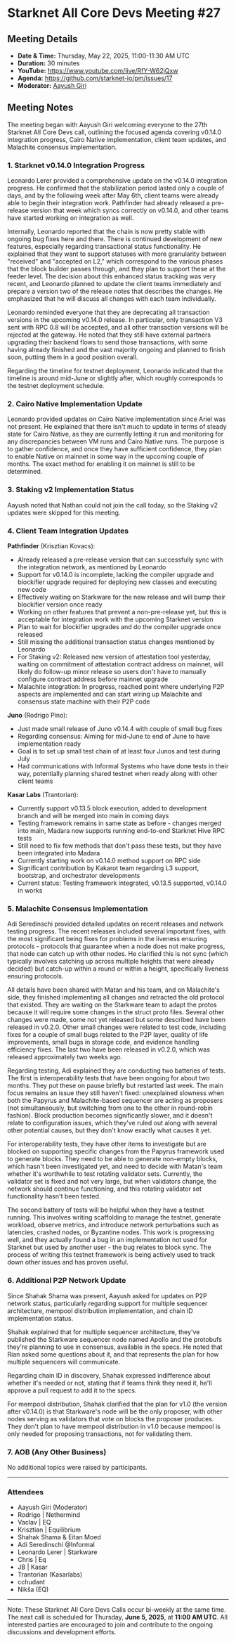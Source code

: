 # Starknet All Core Devs Meeting #27
## Meeting Details

- **Date & Time:** Thursday, May 22, 2025, 11:00-11:30 AM UTC
- **Duration:** 30 minutes
- **YouTube:** https://www.youtube.com/live/RfY-W62jQxw
- **Agenda:** https://github.com/starknet-io/pm/issues/17
- **Moderator:** [Aayush Giri](https://github.com/Giri-Aayush)

## Meeting Notes

The meeting began with Aayush Giri welcoming everyone to the 27th Starknet All Core Devs call, outlining the focused agenda covering v0.14.0 integration progress, Cairo Native implementation, client team updates, and Malachite consensus implementation.

### 1. Starknet v0.14.0 Integration Progress

Leonardo Lerer provided a comprehensive update on the v0.14.0 integration progress. He confirmed that the stabilization period lasted only a couple of days, and by the following week after May 6th, client teams were already able to begin their integration work. Pathfinder had already released a pre-release version that week which syncs correctly on v0.14.0, and other teams have started working on integration as well.

Internally, Leonardo reported that the chain is now pretty stable with ongoing bug fixes here and there. There is continued development of new features, especially regarding transactional status functionality. He explained that they want to support statuses with more granularity between "received" and "accepted on L2," which correspond to the various phases that the block builder passes through, and they plan to support these at the feeder level. The decision about this enhanced status tracking was very recent, and Leonardo planned to update the client teams immediately and prepare a version two of the release notes that describes the changes. He emphasized that he will discuss all changes with each team individually.

Leonardo reminded everyone that they are deprecating all transaction versions in the upcoming v0.14.0 release. In particular, only transaction V3 sent with RPC 0.8 will be accepted, and all other transaction versions will be rejected at the gateway. He noted that they still have external partners upgrading their backend flows to send those transactions, with some having already finished and the vast majority ongoing and planned to finish soon, putting them in a good position overall.

Regarding the timeline for testnet deployment, Leonardo indicated that the timeline is around mid-June or slightly after, which roughly corresponds to the testnet deployment schedule.

### 2. Cairo Native Implementation Update

Leonardo provided updates on Cairo Native implementation since Ariel was not present. He explained that there isn't much to update in terms of steady state for Cairo Native, as they are currently letting it run and monitoring for any discrepancies between VM runs and Cairo Native runs. The purpose is to gather confidence, and once they have sufficient confidence, they plan to enable Native on mainnet in some way in the upcoming couple of months. The exact method for enabling it on mainnet is still to be determined.

### 3. Staking v2 Implementation Status

Aayush noted that Nathan could not join the call today, so the Staking v2 updates were skipped for this meeting.

### 4. Client Team Integration Updates

**Pathfinder** (Krisztian Kovacs):
- Already released a pre-release version that can successfully sync with the integration network, as mentioned by Leonardo
- Support for v0.14.0 is incomplete, lacking the compiler upgrade and blockifier upgrade required for deploying new classes and executing new code
- Effectively waiting on Starkware for the new release and will bump their blockifier version once ready
- Working on other features that prevent a non-pre-release yet, but this is acceptable for integration work with the upcoming Starknet version
- Plan to wait for blockifier upgrades and do the compiler upgrade once released
- Still missing the additional transaction status changes mentioned by Leonardo
- For Staking v2: Released new version of attestation tool yesterday, waiting on commitment of attestation contract address on mainnet, will likely do follow-up minor release so users don't have to manually configure contract address before mainnet upgrade
- Malachite integration: In progress, reached point where underlying P2P aspects are implemented and can start wiring up Malachite and consensus state machine with their P2P code

**Juno** (Rodrigo Pino):
- Just made small release of Juno v0.14.4 with couple of small bug fixes
- Regarding consensus: Aiming for mid-June to end of June to have implementation ready
- Goal is to set up small test chain of at least four Junos and test during July
- Had communications with Informal Systems who have done tests in their way, potentially planning shared testnet when ready along with other client teams

**Kasar Labs** (Trantorian):
- Currently support v0.13.5 block execution, added to development branch and will be merged into main in coming days
- Testing framework remains in same state as before - changes merged into main, Madara now supports running end-to-end Starknet Hive RPC tests
- Still need to fix few methods that don't pass these tests, but they have been integrated into Madara
- Currently starting work on v0.14.0 method support on RPC side
- Significant contribution by Kakarot team regarding L3 support, bootstrap, and orchestrator developments
- Current status: Testing framework integrated, v0.13.5 supported, v0.14.0 in works

### 5. Malachite Consensus Implementation

Adi Seredinschi provided detailed updates on recent releases and network testing progress. The recent releases included several important fixes, with the most significant being fixes for problems in the liveness ensuring protocols - protocols that guarantee when a node does not make progress, that node can catch up with other nodes. He clarified this is not sync (which typically involves catching up across multiple heights that were already decided) but catch-up within a round or within a height, specifically liveness ensuring protocols.

All details have been shared with Matan and his team, and on Malachite's side, they finished implementing all changes and retracted the old protocol that existed. They are waiting on the Starkware team to adapt the protos because it will require some changes in the struct proto files. Several other changes were made, some not yet released but some described have been released in v0.2.0. Other small changes were related to test code, including fixes for a couple of small bugs related to the P2P layer, quality of life improvements, small bugs in storage code, and evidence handling efficiency fixes. The last two have been released in v0.2.0, which was released approximately two weeks ago.

Regarding testing, Adi explained they are conducting two batteries of tests. The first is interoperability tests that have been ongoing for about two months. They put these on pause briefly but restarted last week. The main focus remains an issue they still haven't fixed: unexplained slowness when both the Papyrus and Malachite-based sequencer are acting as proposers (not simultaneously, but switching from one to the other in round-robin fashion). Block production becomes significantly slower, and it doesn't relate to configuration issues, which they've ruled out along with several other potential causes, but they don't know exactly what causes it yet.

For interoperability tests, they have other items to investigate but are blocked on supporting specific changes from the Papyrus framework used to generate blocks. They need to be able to generate non-empty blocks, which hasn't been investigated yet, and need to decide with Matan's team whether it's worthwhile to test rotating validator sets. Currently, the validator set is fixed and not very large, but when validators change, the network should continue functioning, and this rotating validator set functionality hasn't been tested.

The second battery of tests will be helpful when they have a testnet running. This involves writing scaffolding to manage the testnet, generate workload, observe metrics, and introduce network perturbations such as latencies, crashed nodes, or Byzantine nodes. This work is progressing well, and they actually found a bug in an implementation not used for Starknet but used by another user - the bug relates to block sync. The process of writing this testnet framework is being actively used to track down other issues and has proven useful.

### 6. Additional P2P Network Update

Since Shahak Shama was present, Aayush asked for updates on P2P network status, particularly regarding support for multiple sequencer architecture, mempool distribution implementation, and chain ID implementation status.

Shahak explained that for multiple sequencer architecture, they've published the Starkware sequencer node named Apollo and the protobufs they're planning to use in consensus, available in the specs. He noted that Rian asked some questions about it, and that represents the plan for how multiple sequencers will communicate.

Regarding chain ID in discovery, Shahak expressed indifference about whether it's needed or not, stating that if teams think they need it, he'll approve a pull request to add it to the specs.

For mempool distribution, Shahak clarified that the plan for v1.0 (the version after v0.14.0) is that Starkware's node will be the only proposer, with other nodes serving as validators that vote on blocks the proposer produces. They don't plan to have mempool distribution in v1.0 because mempool is only needed for proposing transactions, not for validating them.

### 7. AOB (Any Other Business)

No additional topics were raised by participants.

-----
### Attendees

- Aayush Giri (Moderator)
- Rodrigo | Nethermind
- Vaclav | EQ
- Krisztian | Equilibrium
- Shahak Shama & Eitan Moed
- Adi Seredinschi @Informal
- Leonardo Lerer | Starkware
- Chris | Eq
- JB | Kasar
- Trantorian (Kasarlabs)
- cchudant
- Nikša (EQ)

------------
Note: These Starknet All Core Devs Calls occur bi-weekly at the same time. The next call is scheduled for Thursday, **June 5, 2025**, at **11:00 AM UTC**. All interested parties are encouraged to join and contribute to the ongoing discussions and development efforts.
